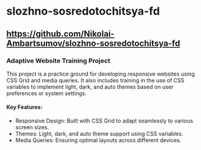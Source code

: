 # slozhno-sosredotochitsya-fd
## https://github.com/Nikolai-Ambartsumov/slozhno-sosredotochitsya-fd
### Adaptive Website Training Project
This project is a practice ground for developing responsive websites using CSS Grid and media queries. It also includes training in the use of CSS variables to implement light, dark, and auto themes based on user preferences or system settings.

#### Key Features:
- Responsive Design: Built with CSS Grid to adapt seamlessly to various screen sizes.
- Themes: Light, dark, and auto theme support using CSS variables.
- Media Queries: Ensuring optimal layouts across different devices.